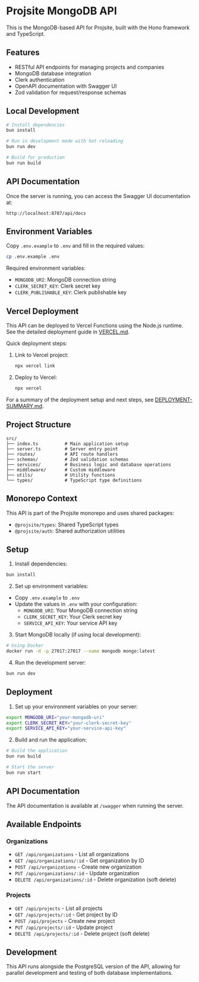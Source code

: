 # Projsite MongoDB API

This is the MongoDB-based API for Projsite, built with the Hono framework and TypeScript.

## Features

- RESTful API endpoints for managing projects and companies
- MongoDB database integration
- Clerk authentication
- OpenAPI documentation with Swagger UI
- Zod validation for request/response schemas

## Local Development

```bash
# Install dependencies
bun install

# Run in development mode with hot reloading
bun run dev

# Build for production
bun run build
```

## API Documentation

Once the server is running, you can access the Swagger UI documentation at:

```
http://localhost:8787/api/docs
```

## Environment Variables

Copy `.env.example` to `.env` and fill in the required values:

```bash
cp .env.example .env
```

Required environment variables:

- `MONGODB_URI`: MongoDB connection string
- `CLERK_SECRET_KEY`: Clerk secret key
- `CLERK_PUBLISHABLE_KEY`: Clerk publishable key

## Vercel Deployment

This API can be deployed to Vercel Functions using the Node.js runtime. See the detailed deployment guide in [VERCEL.md](./VERCEL.md).

Quick deployment steps:

1. Link to Vercel project:
   ```bash
   npx vercel link
   ```

2. Deploy to Vercel:
   ```bash
   npx vercel
   ```

For a summary of the deployment setup and next steps, see [DEPLOYMENT-SUMMARY.md](./DEPLOYMENT-SUMMARY.md).

## Project Structure

```
src/
├── index.ts          # Main application setup
├── server.ts         # Server entry point
├── routes/           # API route handlers
├── schemas/          # Zod validation schemas
├── services/         # Business logic and database operations
├── middleware/       # Custom middleware
├── utils/            # Utility functions
└── types/            # TypeScript type definitions
```

## Monorepo Context

This API is part of the Projsite monorepo and uses shared packages:

- `@projsite/types`: Shared TypeScript types
- `@projsite/auth`: Shared authorization utilities

## Setup

1. Install dependencies:
```bash
bun install
```

2. Set up environment variables:
- Copy `.env.example` to `.env`
- Update the values in `.env` with your configuration:
  - `MONGODB_URI`: Your MongoDB connection string
  - `CLERK_SECRET_KEY`: Your Clerk secret key
  - `SERVICE_API_KEY`: Your service API key

3. Start MongoDB locally (if using local development):
```bash
# Using Docker
docker run -d -p 27017:27017 --name mongodb mongo:latest
```

4. Run the development server:
```bash
bun run dev
```

## Deployment

1. Set up your environment variables on your server:
```bash
export MONGODB_URI="your-mongodb-uri"
export CLERK_SECRET_KEY="your-clerk-secret-key"
export SERVICE_API_KEY="your-service-api-key"
```

2. Build and run the application:
```bash
# Build the application
bun run build

# Start the server
bun run start
```

## API Documentation

The API documentation is available at `/swagger` when running the server.

## Available Endpoints

### Organizations
- `GET /api/organizations` - List all organizations
- `GET /api/organizations/:id` - Get organization by ID
- `POST /api/organizations` - Create new organization
- `PUT /api/organizations/:id` - Update organization
- `DELETE /api/organizations/:id` - Delete organization (soft delete)

### Projects
- `GET /api/projects` - List all projects
- `GET /api/projects/:id` - Get project by ID
- `POST /api/projects` - Create new project
- `PUT /api/projects/:id` - Update project
- `DELETE /api/projects/:id` - Delete project (soft delete)

## Development

This API runs alongside the PostgreSQL version of the API, allowing for parallel development and testing of both database implementations. 